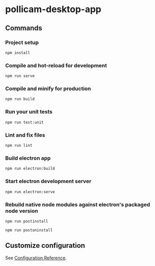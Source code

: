 # pollicam-desktop-app

## Commands
### Project setup
`npm install`

### Compile and hot-reload for development
`npm run serve`

### Compile and minify for production
`npm run build`

### Run your unit tests
`npm run test:unit`

### Lint and fix files
`npm run lint`

### Build electron app
`npm run electron:build`

### Start electron development server
`npm run electron:serve`

### Rebuild native node modules against electron's packaged node version
`npm run postinstall`

`npm run postuninstall`

## Customize configuration
See [Configuration Reference](https://cli.vuejs.org/config/).
